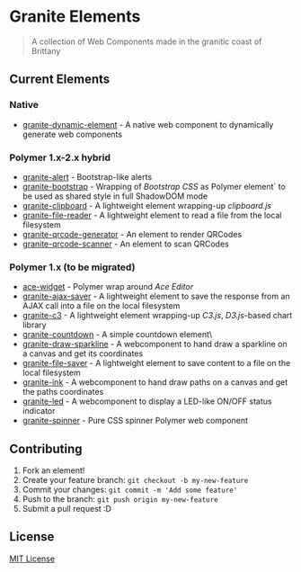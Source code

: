 # Granite Elements

> A collection of Web Components made in the granitic coast of Brittany

## Current Elements

### Native 

- [granite-dynamic-element](https://github.com/LostInBrittany/granite-dynamic-element) - A native web component to dynamically generate web components

### Polymer 1.x-2.x hybrid

- [granite-alert](https://github.com/LostInBrittany/granite-alert/) - Bootstrap-like alerts
- [granite-bootstrap](https://github.com/LostInBrittany/granite-bootstrap/) - Wrapping of *Bootstrap CSS* as Polymer element` to be used as shared style in full ShadowDOM mode  
- [granite-clipboard](https://github.com/LostInBrittany/granite-clipboard/) - A lightweight element wrapping-up *clipboard.js*
- [granite-file-reader](https://github.com/LostInBrittany/granite-file-reader/) - A lightweight element to read a file from the local filesystem
- [granite-qrcode-generator](https://github.com/LostInBrittany/granite-qrcode-generator) - An element to render QRCodes
- [granite-qrcode-scanner](https://github.com/LostInBrittany/granite-qrcode-scanner) - An element to scan QRCodes

### Polymer 1.x (to be migrated)

- [ace-widget](https://github.com/LostInBrittany/ace-widget) - Polymer wrap around *Ace Editor*
- [granite-ajax-saver](https://github.com/LostInBrittany/granite-ajax-saver/) - A lightweight element to save the response from an AJAX call into a file on the local filesystem
- [granite-c3](https://github.com/LostInBrittany/granite-c3/) - A lightweight element wrapping-up *C3.js*, *D3.js*-based chart library
- [granite-countdown](https://github.com/LostInBrittany/granite-countdown/) - A simple countdown element\
- [granite-draw-sparkline](https://github.com/LostInBrittany/granite-draw-sparkline) - A webcomponent to hand draw a sparkline on a canvas and get its coordinates
- [granite-file-saver](https://github.com/LostInBrittany/granite-file-saver/) - A lightweight element to save content to a file on the local filesystem
- [granite-ink](https://github.com/LostInBrittany/granite-ink/) - A webcomponent  to hand draw paths on a canvas and get the paths coordinates
- [granite-led](https://github.com/LostInBrittany/granite-led/) - A webcomponent to display a LED-like ON/OFF status indicator
- [granite-spinner](https://github.com/LostInBrittany/granite-spinner/) - Pure CSS spinner Polymer web component


## Contributing

1. Fork an element!
2. Create your feature branch: `git checkout -b my-new-feature`
3. Commit your changes: `git commit -m 'Add some feature'`
4. Push to the branch: `git push origin my-new-feature`
5. Submit a pull request :D

## License

[MIT License](http://opensource.org/licenses/MIT)

